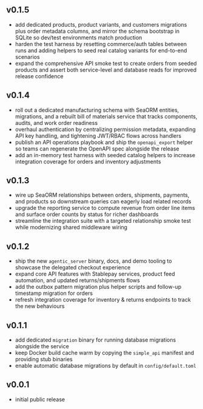 ## v0.1.5

- add dedicated products, product variants, and customers migrations plus order metadata columns, and mirror the schema bootstrap in SQLite so dev/test environments match production
- harden the test harness by resetting commerce/auth tables between runs and adding helpers to seed real catalog variants for end-to-end scenarios
- expand the comprehensive API smoke test to create orders from seeded products and assert both service-level and database reads for improved release confidence

## v0.1.4

- roll out a dedicated manufacturing schema with SeaORM entities, migrations, and a rebuilt bill of materials service that tracks components, audits, and work order readiness
- overhaul authentication by centralizing permission metadata, expanding API key handling, and tightening JWT/RBAC flows across handlers
- publish an API operations playbook and ship the `openapi_export` helper so teams can regenerate the OpenAPI spec alongside the release
- add an in-memory test harness with seeded catalog helpers to increase integration coverage for orders and inventory adjustments

## v0.1.3

- wire up SeaORM relationships between orders, shipments, payments, and products so downstream queries can eagerly load related records
- upgrade the reporting service to compute revenue from order line items and surface order counts by status for richer dashboards
- streamline the integration suite with a targeted relationship smoke test while modernizing shared middleware wiring

## v0.1.2

- ship the new `agentic_server` binary, docs, and demo tooling to showcase the delegated checkout experience
- expand core API features with Stablepay services, product feed automation, and updated returns/shipments flows
- add the outbox pattern migration plus helper scripts and follow-up timestamp migration for orders
- refresh integration coverage for inventory & returns endpoints to track the new behaviours

## v0.1.1

- add dedicated `migration` binary for running database migrations alongside the service
- keep Docker build cache warm by copying the `simple_api` manifest and providing stub binaries
- enable automatic database migrations by default in `config/default.toml`

## v0.0.1

- initial public release
